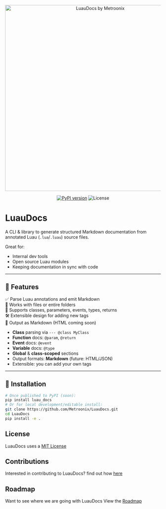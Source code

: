 <p align="center">
  <img src="assets/banner.png" alt="LuauDocs by Metroonix" width="600"/>
</p>

<p align="center">
  <a href="https://pypi.org/project/luau-docs/"><img src="https://img.shields.io/pypi/v/luau-docs?color=blue" alt="PyPI version"></a>
  <img src="https://img.shields.io/github/license/Metroonix/Luau-Docs" alt="License">
</p>

# LuauDocs 

A CLI & library to generate structured Markdown documentation from annotated Luau (`.lua`/`.luau`) source files.

Great for:
- Internal dev tools
- Open source Luau modules
- Keeping documentation in sync with code

---

## 🔧 Features


✅ Parse Luau annotations and emit Markdown  
📁 Works with files or entire folders  
🧱 Supports classes, parameters, events, types, returns  
🛠 Extensible design for adding new tags  
📄 Output as Markdown (HTML coming soon)


- **Class** parsing via `--- @class MyClass`
- **Function** docs: `@param`, `@return`
- **Event** docs: `@event`
- **Variable** docs: `@type`
- **Global** & **class-scoped** sections
- Output formats: **Markdown** (future: HTML/JSON)
- Extensible: you can add your own tags

---

## 🚀 Installation

```bash
# Once published to PyPI (soon):
pip install luau_docs   
# Or for local development/editable install:
git clone https://github.com/Metroonix/LuauDocs.git
cd LuauDocs
pip install -e .
```

## License

LuauDocs uses a [MIT License](/LICENSE)

## Contributions

Interested in contributing to LuauDocs? find out how [here](/CONTRIBUTING.md)

## Roadmap

Want to see where we are going with LuauDocs View the [Roadmap](/ROADMAP.md)
